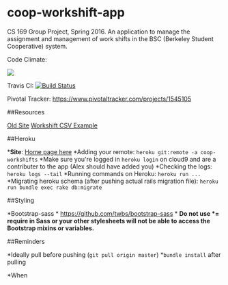 # coop-workshift-app
CS 169 Group Project, Spring 2016. An application to manage the assignment and management of work shifts in the BSC (Berkeley Student Cooperative) system.

Code Climate:

<a href="https://codeclimate.com/github/rails/rails"><img src="https://codeclimate.com/github/rails/rails/badges/gpa.svg" /></a>

Travis CI:
[![Build Status](https://travis-ci.org/momochanfitz/coop-workshift-app.svg?branch=master)](https://travis-ci.org/momochanfitz/coop-workshift-app)

Pivotal Tracker:
https://www.pivotaltracker.com/projects/1545105

##Resources

[Old Site](https://workshift.bsc.coop/clo/online_signoff.php)
[Workshift CSV Example](https://docs.google.com/spreadsheets/d/1zQl654nTXGvvZmO-40sK2LHi5gkv7dh4WgdVn6jrNa4/edit#gid=0)

##Heroku

*__Site__: [Home page here](https://coop-workshifts.herokuapp.com/login)
*Adding your remote: `heroku git:remote -a coop-workshifts`
    *Make sure you're logged in `heroku login` on cloud9 and are a contributer to the app (Alex should have added you)
*Checking the logs: `heroku logs --tail`
*Running commands on Heroku: `heroku run ...`
    *Migrating heroku schema (after pushing actual rails migration file): `heroku run bundle exec rake db:migrate`
    


##Styling

*Bootstrap-sass
    * https://github.com/twbs/bootstrap-sass
    * __Do not use *= require in Sass or your other stylesheets will not be able to access the Bootstrap mixins or variables.__


##Reminders

*Ideally pull before pushing (`git pull origin master`)
*`bundle install` after pulling

*When 